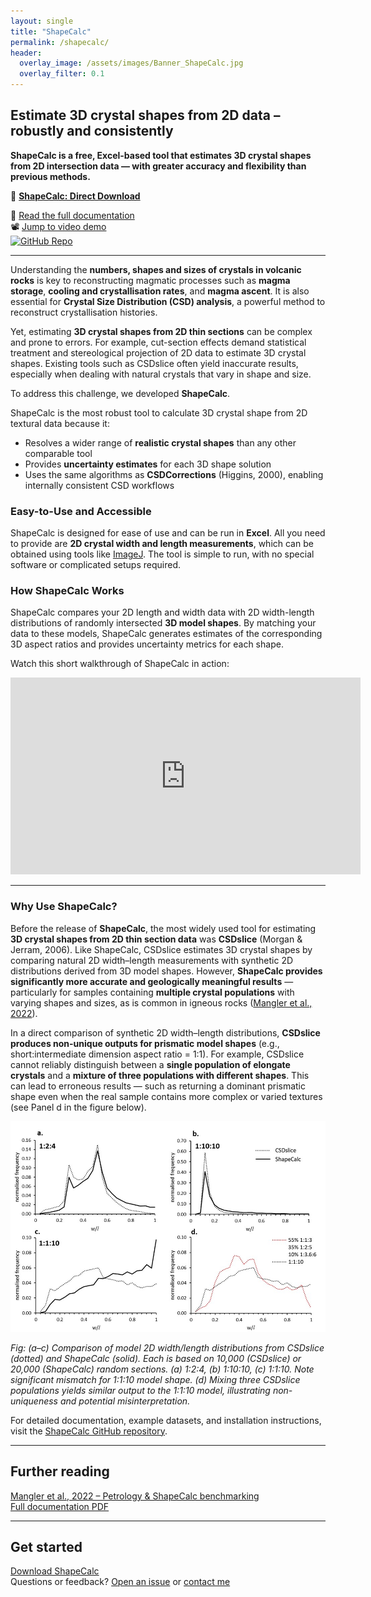 ```yaml
---
layout: single
title: "ShapeCalc"
permalink: /shapecalc/
header:
  overlay_image: /assets/images/Banner_ShapeCalc.jpg
  overlay_filter: 0.1
---
```


## Estimate 3D crystal shapes from 2D data – robustly and consistently

**ShapeCalc is a free, Excel-based tool that estimates 3D crystal shapes from 2D intersection data — with greater accuracy and flexibility than previous methods.**

🔽 [**ShapeCalc: Direct Download**](https://github.com/MartinMangler/ShapeCalc/releases) 

📄 [Read the full documentation](https://github.com/MartinMangler/ShapeCalc/blob/main/ShapeCalc_documentation.pdf)    
📽️ [Jump to video demo](#how-shapecalc-works)  
[![GitHub Repo](https://img.shields.io/badge/GitHub-ShapeCalc-black?logo=github&style=flat)](https://github.com/MartinMangler/ShapeCalc)  

---

Understanding the **numbers, shapes and sizes of crystals in volcanic rocks** is key to reconstructing magmatic processes such as **magma storage**, **cooling and crystallisation rates**, and **magma ascent**. It is also essential for **Crystal Size Distribution (CSD) analysis**, a powerful method to reconstruct crystallisation histories.

Yet, estimating **3D crystal shapes from 2D thin sections** can be complex and prone to errors. For example, cut-section effects demand statistical treatment and stereological projection of 2D data to estimate 3D crystal shapes. Existing tools such as CSDslice often yield inaccurate results, especially when dealing with natural crystals that vary in shape and size. 

To address this challenge, we developed **ShapeCalc**. 

ShapeCalc is the most robust tool to calculate 3D crystal shape from 2D textural data because it:

- Resolves a wider range of **realistic crystal shapes** than any other comparable tool
- Provides **uncertainty estimates** for each 3D shape solution
- Uses the same algorithms as **CSDCorrections** (Higgins, 2000), enabling internally consistent CSD workflows

### Easy-to-Use and Accessible

ShapeCalc is designed for ease of use and can be run in **Excel**. All you need to provide are **2D crystal width and length measurements**, which can be obtained using tools like [ImageJ](https://imagej.net/ij/). The tool is simple to run, with no special software or complicated setups required.

### How ShapeCalc Works

ShapeCalc compares your 2D length and width data with 2D width-length distributions of randomly intersected **3D model shapes**. By matching your data to these models, ShapeCalc generates estimates of the corresponding 3D aspect ratios and provides uncertainty metrics for each shape.

Watch this short walkthrough of ShapeCalc in action:

<iframe width="560" height="315" src="https://www.youtube.com/embed/5qarOaO2ETA?si=7M0rntgv-MVsY39H" title="ShapeCalc video" frameborder="0" allowfullscreen></iframe>

---

### Why Use ShapeCalc?

Before the release of **ShapeCalc**, the most widely used tool for estimating **3D crystal shapes from 2D thin section data** was **CSDslice** (Morgan & Jerram, 2006). Like ShapeCalc, CSDslice estimates 3D crystal shapes by comparing natural 2D width–length measurements with synthetic 2D distributions derived from 3D model shapes. However, **ShapeCalc provides significantly more accurate and geologically meaningful results** — particularly for samples containing **multiple crystal populations** with varying shapes and sizes, as is common in igneous rocks ([Mangler et al., 2022](https://link.springer.com/article/10.1007/s00410-022-01922-9)).

In a direct comparison of synthetic 2D width–length distributions, **CSDslice produces non-unique outputs for prismatic model shapes** (e.g., short:intermediate dimension aspect ratio = 1:1). For example, CSDslice cannot reliably distinguish between a **single population of elongate crystals** and a **mixture of three populations with different shapes**. This can lead to erroneous results — such as returning a dominant prismatic shape even when the real sample contains more complex or varied textures (see Panel d in the figure below). 

![Comparison of model outputs from CSDslice and ShapeCalc for various 3D shapes](/assets/images/ShapeCalc_v_CSDslice.jpg)

*Fig: (a–c) Comparison of model 2D width/length distributions from CSDslice (dotted) and ShapeCalc (solid). Each is based on 10,000 (CSDslice) or 20,000 (ShapeCalc) random sections. (a) 1:2:4, (b) 1:10:10, (c) 1:1:10. Note significant mismatch for 1:1:10 model shape. (d) Mixing three CSDslice populations yields similar output to the 1:1:10 model, illustrating non-uniqueness and potential misinterpretation.*

For detailed documentation, example datasets, and installation instructions, visit the [ShapeCalc GitHub repository](https://github.com/MartinMangler/shapecalc).

---

## Further reading

[Mangler et al., 2022 – Petrology & ShapeCalc benchmarking](https://link.springer.com/article/10.1007/s00410-022-01922-9)  
[Full documentation PDF](https://github.com/MartinMangler/ShapeCalc/blob/main/ShapeCalc_documentation.pdf)

---

## Get started

[Download ShapeCalc](https://github.com/MartinMangler/ShapeCalc/releases)  
Questions or feedback? [Open an issue](https://github.com/MartinMangler/ShapeCalc/issues) or [contact me](/#contact)
